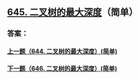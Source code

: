 ## [645. 二叉树的最大深度](https://leetcode-cn.com/problems/merge-two-sorted-lists/)（简单）





### 答案：



#### [上一题（644. 二叉树的最大深度）(简单)](https://github.com/sdwwld/leetCode/blob/master/src/main/java/com/wld/java/leetcode/leetCode0644.md)

#### [下一题（646. 二叉树的最大深度）(简单)](https://github.com/sdwwld/leetCode/blob/master/src/main/java/com/wld/java/leetcode/leetCode0646.md)